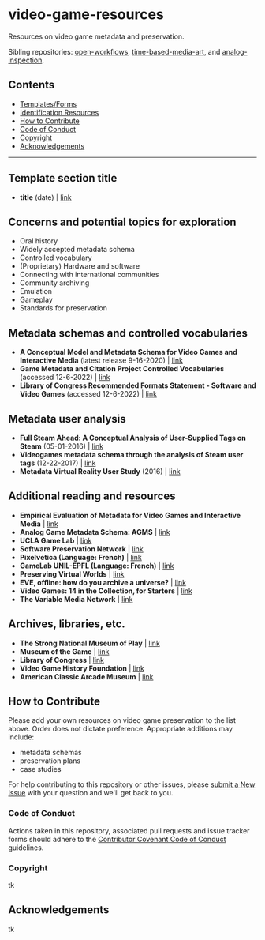 # video-game-resources
Resources on video game metadata and preservation.

Sibling repositories: [open-workflows](https://github.com/amiaopensource/open-workflows), [time-based-media-art](https://github.com/amiaopensource/time-based-media-art), and [analog-inspection](https://github.com/amiaopensource/analog-inspection).

## Contents

* [Templates/Forms](#templatesforms)
* [Identification Resources](#identification-resources)
* [How to Contribute](#how-to-contribute)
* [Code of Conduct](#code-of-conduct)
* [Copyright](#copyright)
* [Acknowledgements](#acknowledgements)

---

## Template section title

- **title** (date) | [link](https://github.com/amiaopensource)

## Concerns and potential topics for exploration

- Oral history
- Widely accepted metadata schema
- Controlled vocabulary
- (Proprietary) Hardware and software 
- Connecting with international communities
- Community archiving
- Emulation
- Gameplay 
- Standards for preservation

## Metadata schemas and controlled vocabularies 

- **A Conceptual Model and Metadata Schema for Video Games and Interactive Media** (latest release 9-16-2020) | [link](https://gamer.ischool.uw.edu/releases/test/)
- **Game Metadata and Citation Project Controlled Vocabularies** (accessed 12-6-2022) | [link](https://gamemetadata.soe.ucsc.edu/media)
- **Library of Congress Recommended Formats Statement - Software and Video Games** (accessed 12-6-2022) | [link](https://www.loc.gov/preservation/resources/rfs/software-videogames.html)

## Metadata user analysis 

- **Full Steam Ahead: A Conceptual Analysis of User-Supplied Tags on Steam** (05-01-2016) | [link](https://www.tandfonline.com/doi/abs/10.1080/01639374.2016.1190951?journalCode=wccq20)
- **Videogames metadata schema through the analysis of Steam user tags** (12-22-2017) | [link](https://digitalarchives.upd.edu.ph/item/25411)
- **Metadata Virtual Reality User Study** (2016) | [link](https://www.christinawr.com/metadata-user-study)

## Additional reading and resources

- **Empirical Evaluation of Metadata for Video Games and Interactive Media** | [link](https://digital.lib.washington.edu/researchworks/bitstream/handle/1773/33260/EmpiricalEvaluation_EDIT.pdf?sequence=1&isAllowed=y)
- **Analog Game Metadata Schema: AGMS** | [link](https://nickschwieterman.info/elective-paper/)
- **UCLA Game Lab** | [link](http://games.ucla.edu)
- **Software Preservation Network** | [link](https://www.softwarepreservationnetwork.org)
- **Pixelvetica (Language: French)** | [link](https://www.pixelvetica.ch)
- **GameLab UNIL-EPFL (Language: French)** | [link](https://wp.unil.ch/gamelab/)
- **Preserving Virtual Worlds** | [link](https://library.stanford.edu/projects/preserving-virtual-worlds)
- **EVE, offline: how do you archive a universe?** | [link](https://www.theverge.com/2014/2/24/5441866/eve-offline-how-do-you-archive-a-universe)
- **Video Games: 14 in the Collection, for Starters** | [link](https://www.moma.org/explore/inside_out/2012/11/29/video-games-14-in-the-collection-for-starters/)
- **The Variable Media Network** | [link](https://www.variablemedia.net/e/index.html)

## Archives, libraries, etc.

- **The Strong National Museum of Play** | [link](https://www.museumofplay.org)
- **Museum of the Game** | [link](https://www.arcade-museum.com)
- **Library of Congress** | [link](https://loc.gov)
- **Video Game History Foundation** | [link](https://gamehistory.org)
- **American Classic Arcade Museum** | [link](https://www.classicarcademuseum.org)

## How to Contribute

Please add your own resources on video game preservation to the list above. Order does not dictate preference. Appropriate additions may include:

- metadata schemas
- preservation plans
- case studies

For help contributing to this repository or other issues, please [submit a New Issue](https://github.com/amiaopensource/video-game-resources/issues/new) with your question and we'll get back to you.

### Code of Conduct

Actions taken in this repository, associated pull requests and issue tracker forms should adhere to the [Contributor Covenant Code of Conduct](https://www.contributor-covenant.org/version/1/4/code-of-conduct) guidelines.

### Copyright

tk

## Acknowledgements

tk
